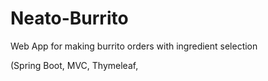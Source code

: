 # Neato-Burrito
Web App for making burrito orders with ingredient selection 

(Spring Boot, MVC, Thymeleaf, 
